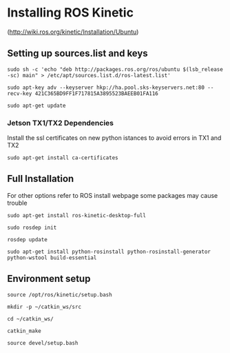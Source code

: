 # Installing ROS Kinetic
(http://wiki.ros.org/kinetic/Installation/Ubuntu)


## Setting up sources.list and keys

```
sudo sh -c 'echo "deb http://packages.ros.org/ros/ubuntu $(lsb_release -sc) main" > /etc/apt/sources.list.d/ros-latest.list'

sudo apt-key adv --keyserver hkp://ha.pool.sks-keyservers.net:80 --recv-key 421C365BD9FF1F717815A3895523BAEEB01FA116

sudo apt-get update
```
### Jetson TX1/TX2 Dependencies
Install the ssl certificates on new python istances to avoid errors in TX1 and TX2
```
sudo apt-get install ca-certificates
```

## Full Installation 

For other options refer to ROS install webpage some packages may cause trouble
```
sudo apt-get install ros-kinetic-desktop-full

sudo rosdep init

rosdep update

sudo apt-get install python-rosinstall python-rosinstall-generator python-wstool build-essential
```

## Environment setup

```
source /opt/ros/kinetic/setup.bash

mkdir -p ~/catkin_ws/src

cd ~/catkin_ws/

catkin_make

source devel/setup.bash
```
